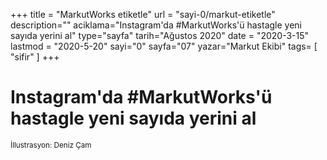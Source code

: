 +++
title = "MarkutWorks etiketle"
url = "sayi-0/markut-etiketle"
description=""
aciklama="Instagram'da #MarkutWorks'ü hastagle yeni sayıda yerini al"
type="sayfa"
tarih="Ağustos 2020"
date = "2020-3-15"
lastmod = "2020-5-20"
sayi="0"
sayfa="07"
yazar="Markut Ekibi"
tags= [
    "sifir"
]
+++
<a href="/sayi-0/son " id="next"></a>
<div class="container text-center">
<h1>Instagram'da #MarkutWorks'ü hastagle yeni sayıda yerini al</h1>
<img class="img-fluid" src="/img/markutworks-dream.png" alt=""><br>
<small>İllustrasyon: Deniz Çam</small>
</div>

